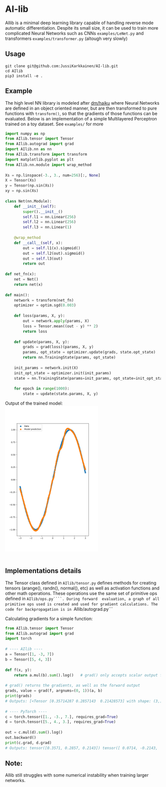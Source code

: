 # AI-lib

AIlib  is a minimal deep learning library capable of handling reverse mode automatic 
differentiation. Despite its small size, it can be used to train more complicated Neural 
Networks such as CNNs ```examples/LeNet.py``` and transformers ```examples/transformer.py``` 
(altough very slowly)

## Usage
```
git clone git@github.com:JussiKarkkainen/AI-lib.git
cd AIlib
pip3 install -e .
```

## Example
The high level NN library is modeled after [dm/haiku](https://github.com/deepmind/dm-haiku)
where Neural Networks are defined in an object oriented manner, but are then transformed to 
pure functions with ```transform()```, so that the gradients of those functions can be evaluated.
Below is an implementation of a simple Multilayered Perceptron trained on a toy dataset.
See ```examples/``` for more

```python
import numpy as np
from AIlib.tensor import Tensor
from AIlib.autograd import grad
import AIlib.nn as nn
from AIlib.transform import transform
import matplotlib.pyplot as plt
from AIlib.nn.module import wrap_method

Xs = np.linspace(-3., 3., num=256)[:, None]
X = Tensor(Xs)
y = Tensor(np.sin(Xs))
xy = np.sin(Xs)

class Net(nn.Module):
    def __init__(self):
        super().__init__()
        self.l1 = nn.Linear(256)
        self.l2 = nn.Linear(256)
        self.l3 = nn.Linear(1)
    
    @wrap_method
    def __call__(self, x):
        out = self.l1(x).sigmoid()
        out = self.l2(out).sigmoid()
        out = self.l3(out)
        return out

def net_fn(x):
    net = Net()
    return net(x)

def main():
    network = transform(net_fn)
    optimizer = optim.sgd(0.003)
    
    def loss(params, X, y):
        out = network.apply(params, X)
        loss = Tensor.mean((out - y) ** 2)
        return loss

    def update(params, X, y):
        grads = grad(loss)(params, X, y)
        params, opt_state = optimizer.update(grads, state.opt_state)
        return nn.TrainingState(params, opt_state)

    init_params = network.init(X)
    init_opt_state = optimizer.init(init_params)
    state = nn.TrainingState(params=init_params, opt_state=init_opt_state)
    
    for epoch in range(1000):
        state = update(state.params, X, y)
```
Output of the trained model:
<br>
<img src="img/Figure_1.png" width="300">
<br><br>

## Implementations details
The Tensor class defined in ```AIlib/tensor.py``` defines methods for creating tensors 
(arange(), randn(), normal(), etc) as well as activation functions and other math operations.
These operations use the same set of primitive ops defined in ```AIlib/ops.py````. During forward 
evaluation, a graph of all primitive ops used is created and used for gradient calculations.
The code for backpropagation is in ```AIlib/autograd.py``` 

Calculating gradients for a simple function:
```python
from AIlib.tensor import Tensor
from AIlib.autograd import grad
import torch

# ---- AIlib ----
a = Tensor([1, -3, 7])
b = Tensor([5, 4, 3])

def f(x, y):
    return a.mul(b).sum().log()   # grad() only accepts scalar output functions

# grad() returns the gradients, as well as the forward output
grads, value = grad(f, argnums=(0, 1))(a, b) 
print(grads)
# Outputs: [<Tensor [0.35714287 0.2857143  0.21428573] with shape: (3,)>, <Tensor [ 0.07142857 -0.21428573  0.5] with shape: (3,)>]

# ---- PyTorch ----
c = torch.tensor([1., -3., 7.], requires_grad=True)
d = torch.tensor([5., 4., 3.], requires_grad=True)

out = c.mul(d).sum().log()
out.backward()
print(c.grad, d.grad)
# Outputs: tensor([0.3571, 0.2857, 0.2143]) tensor([ 0.0714, -0.2143,  0.5000])
```

## Note:
AIlib still struggles with some numerical instability when training larger networks.
